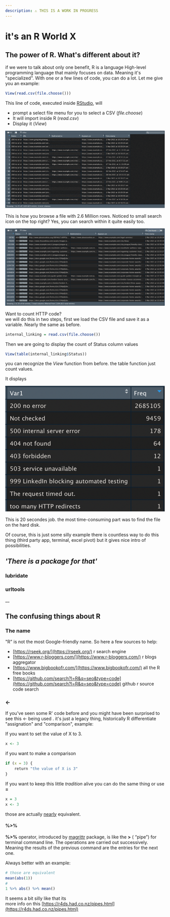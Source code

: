```yaml
---
description: ⚠️ THIS IS A WORK IN PROGRESS
---
```


# it's an R World X

## The power of R. What's different about it?

if we were to talk about only one benefit, R is a language High-level programming language that mainly focuses on data. Meaning it's "specialized". With one or a few lines of code, you can do a lot. Let me give you an example:

```r
View(read.csv(file.choose()))
```

This line of code, executed inside [RStudio](classic-r-operations.md#install-and-rstudio), will 

* prompt a select file menu for you to select a CSV  \(_file.choose_\)
* It will import inside R \(_read.csv_\) 
* Display it \(_View_\)

![this is a file of internal linking](.gitbook/assets/tfobxabjri%20%281%29.gif)

This is how you browse a file with 2.6 Million rows. Noticed to small search icon on the top right? Yes, you can search within it quite easily too.

![search for dead links using http code](.gitbook/assets/screenshot-2021-04-10-at-12.45.14-pm.png)

Want to count HTTP code?  
we will do this in two steps, first we load the CSV file and save it as a variable. Nearly the same as before.

```r
internal_linking = read.csv(file.choose())
```

Then we are going to display the count of Status column values

```r
View(table(internal_linking$Status))
```

you can recognize the _View_ function from before. the table function just count values.

It displays

![count of http code](.gitbook/assets/screenshot-2021-04-10-at-12.55.52-pm.png)

This is 20 secondes job. the most time-consuming part was to find the file on the hard disk. 

Of course, this is just some silly example there is countless way to do this thing \(third party app, terminal, excel pivot\) but it gives nice intro of possibilities.

## _'There is a package for that'_

### lubridate

### urltools





\_\_



## The confusing things about R

### The name

"R" is not the most Google-friendly name. So here a few sources to help:

* [https://rseek.org/](https://rseek.org/) r search engine
* [https://www.r-bloggers.com/](https://www.r-bloggers.com/) r blogs aggregator
* [https://www.bigbookofr.com/](https://www.bigbookofr.com/) all the R free books
* [https://github.com/search?l=R&q=seo&type=code](https://github.com/search?l=R&q=seo&type=code) github r source code search

### &lt;- 

If you've seen some R' code before and you might have been surprised to see this &lt;-  being used . it's just a legacy thing, historically R differentiate  "assignation"  and "comparison", example:

If you want to set the value of X to 3.   

```r
x <- 3
```

if you want to make a comparison

```r
if (x = 3) {
    return "the value of X is 3"
}
```

If you want to keep this little _tradition_ alive you can do the same thing or use **=**

```r
x = 3
x <- 3
```

those are actually [nearly](https://stackoverflow.com/questions/1741820/what-are-the-differences-between-and-assignment-operators-in-r) equivalent.

#### %&gt;%

 **%&gt;%** operator, introduced by [magrittr](https://cran.r-project.org/web/packages/magrittr/vignettes/magrittr.html) package, is like the **&gt;** \( “pipe”\) for terminal command line. The operations are carried out successively. Meaning the results of the previous command are the entries for the next one.

Always better with an example:

```r
# those are equivalent
mean(abs(1))
#
1 %>% abs() %>% mean()
```

It seems a bit silly like that its   
more info on this [https://r4ds.had.co.nz/pipes.html](https://r4ds.had.co.nz/pipes.html)

